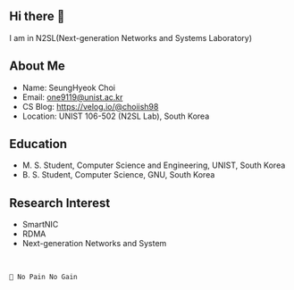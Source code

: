 ## Hi there 👋
I am in N2SL(Next-generation Networks and Systems Laboratory)

## About Me
- Name: SeungHyeok Choi
- Email: one9119@unist.ac.kr
- CS Blog: https://velog.io/@choiish98
- Location: UNIST 106-502 (N2SL Lab), South Korea

## Education
- M. S. Student, Computer Science and Engineering, UNIST, South Korea
- B. S. Student, Computer Science, GNU, South Korea

## Research Interest
- SmartNIC
- RDMA
- Next-generation Networks and System

<br>

```💬 No Pain No Gain```
